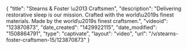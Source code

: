 {
    "title": "Stearns & Foster \u2013 Craftsmen",
    "description": "Delivering restorative sleep is our mission. Crafted with the world\u2019s finest materials. Made by the world\u2019s finest craftsmen.",
    "videoid": "123870873",
    "date_created": "1429922115",
    "date_modified": "1508864791",
    "type": "captivate",
    "layout": "video",
    "url": "\/v\/stearns-foster-craftsmen-15\/123870873"
}